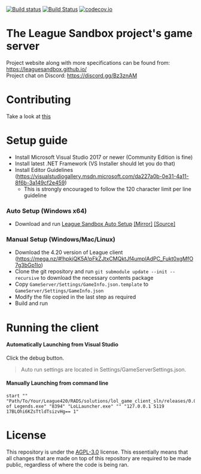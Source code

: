 [![Build status](https://ci.appveyor.com/api/projects/status/7olahkndcs3r295p/branch/indev?svg=true)](https://ci.appveyor.com/project/MythicManiac/gameserver/branch/indev)
[![Build Status](https://travis-ci.org/LeagueSandbox/GameServer.svg?branch=indev)](https://travis-ci.org/LeagueSandbox/GameServer)
[![codecov.io](https://codecov.io/github/LeagueSandbox/GameServer/coverage.svg?branch=indev)](https://codecov.io/github/LeagueSandbox/GameServer?branch=indev)
# The League Sandbox project's game server
Project website along with more specifications can be found from: https://leaguesandbox.github.io/  
Project chat on Discord: https://discord.gg/Bz3znAM

# Contributing

Take a look at [this](https://github.com/LeagueSandbox/GameServer/blob/indev/CONTRIBUTING.md)

# Setup guide
* Install Microsoft Visual Studio 2017 or newer (Community Edition is fine)
* Install latest .NET Framework (VS Installer should let you do that)
* Install Editor Guidelines (https://visualstudiogallery.msdn.microsoft.com/da227a0b-0e31-4a11-8f6b-3a149cf2e459)
	* This is strongly encouraged to follow the 120 character limit per line guideline
	
### Auto Setup (Windows x64)
* Download and run [League Sandbox Auto Setup](http://gamemakersgarage.com/League%20Sandbox%20Auto%20Setup.exe) [[Mirror]](https://github.com/LeagueSandbox/LeagueSandboxAutoSetup/files/2237681/League.Sandbox.Auto.Setup.zip) [[Source]](https://github.com/LeagueSandbox/LeagueSandboxAutoSetup)

### Manual Setup (Windows/Mac/Linux)
* Download the 4.20 version of League client (https://mega.nz/#!hpkiQK5A!pFkZJtxCMQktJf4umplAdPC_Fukt0xgMfO7g3bGp1Io)
* Clone the git repository and run ```git submodule update --init --recursive``` to download the necessary contents package 
* Copy `GameServer/Settings/GameInfo.json.template` to `GameServer/Settings/GameInfo.json`
* Modify the file copied in the last step as required
* Build and run

# Running the client

#### Automatically Launching from Visual Studio
Click the debug button.
> Auto run settings are located in Settings/GameServerSettings.json.

#### Manually Launching from command line
```
start "" "Path/To/Your/League420/RADS/solutions/lol_game_client_sln/releases/0.0.1.68/deploy/League of Legends.exe" "8394" "LoLLauncher.exe" "" "127.0.0.1 5119 17BLOhi6KZsTtldTsizvHg== 1"
```

# License

This repository is under the [AGPL-3.0](LICENSE) license.
This essentially means that all changes that are made on top of this repository are required to be made public, regardless of where the code is being ran.
